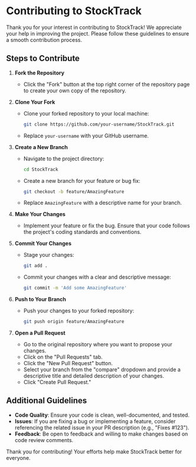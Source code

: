 # Contributing to StockTrack

Thank you for your interest in contributing to StockTrack! We appreciate your help in improving the project. Please follow these guidelines to ensure a smooth contribution process.

## Steps to Contribute

1. **Fork the Repository**
   - Click the "Fork" button at the top right corner of the repository page to create your own copy of the repository.

2. **Clone Your Fork**
   - Clone your forked repository to your local machine:
     ```bash
     git clone https://github.com/your-username/StockTrack.git
     ```
   - Replace `your-username` with your GitHub username.

3. **Create a New Branch**
   - Navigate to the project directory:
     ```bash
     cd StockTrack
     ```
   - Create a new branch for your feature or bug fix:
     ```bash
     git checkout -b feature/AmazingFeature
     ```
   - Replace `AmazingFeature` with a descriptive name for your branch.

4. **Make Your Changes**
   - Implement your feature or fix the bug. Ensure that your code follows the project's coding standards and conventions.

5. **Commit Your Changes**
   - Stage your changes:
     ```bash
     git add .
     ```
   - Commit your changes with a clear and descriptive message:
     ```bash
     git commit -m 'Add some AmazingFeature'
     ```

6. **Push to Your Branch**
   - Push your changes to your forked repository:
     ```bash
     git push origin feature/AmazingFeature
     ```

7. **Open a Pull Request**
   - Go to the original repository where you want to propose your changes.
   - Click on the "Pull Requests" tab.
   - Click the "New Pull Request" button.
   - Select your branch from the "compare" dropdown and provide a descriptive title and detailed description of your changes.
   - Click "Create Pull Request."

## Additional Guidelines

- **Code Quality**: Ensure your code is clean, well-documented, and tested.
- **Issues**: If you are fixing a bug or implementing a feature, consider referencing the related issue in your PR description (e.g., "Fixes #123").
- **Feedback**: Be open to feedback and willing to make changes based on code review comments.

Thank you for contributing! Your efforts help make StockTrack better for everyone.
